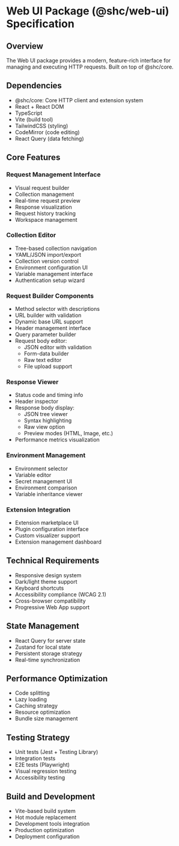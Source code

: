 # Web UI Package (@shc/web-ui) Specification

## Overview
The Web UI package provides a modern, feature-rich interface for managing and executing HTTP requests. Built on top of @shc/core.

## Dependencies
- @shc/core: Core HTTP client and extension system
- React + React DOM
- TypeScript
- Vite (build tool)
- TailwindCSS (styling)
- CodeMirror (code editing)
- React Query (data fetching)

## Core Features

### Request Management Interface
- Visual request builder
- Collection management
- Real-time request preview
- Response visualization
- Request history tracking
- Workspace management

### Collection Editor
- Tree-based collection navigation
- YAML/JSON import/export
- Collection version control
- Environment configuration UI
- Variable management interface
- Authentication setup wizard

### Request Builder Components
- Method selector with descriptions
- URL builder with validation
- Dynamic base URL support
- Header management interface
- Query parameter builder
- Request body editor:
  - JSON editor with validation
  - Form-data builder
  - Raw text editor
  - File upload support

### Response Viewer
- Status code and timing info
- Header inspector
- Response body display:
  - JSON tree viewer
  - Syntax highlighting
  - Raw view option
  - Preview modes (HTML, Image, etc.)
- Performance metrics visualization

### Environment Management
- Environment selector
- Variable editor
- Secret management UI
- Environment comparison
- Variable inheritance viewer

### Extension Integration
- Extension marketplace UI
- Plugin configuration interface
- Custom visualizer support
- Extension management dashboard

## Technical Requirements
- Responsive design system
- Dark/light theme support
- Keyboard shortcuts
- Accessibility compliance (WCAG 2.1)
- Cross-browser compatibility
- Progressive Web App support

## State Management
- React Query for server state
- Zustand for local state
- Persistent storage strategy
- Real-time synchronization

## Performance Optimization
- Code splitting
- Lazy loading
- Caching strategy
- Resource optimization
- Bundle size management

## Testing Strategy
- Unit tests (Jest + Testing Library)
- Integration tests
- E2E tests (Playwright)
- Visual regression testing
- Accessibility testing

## Build and Development
- Vite-based build system
- Hot module replacement
- Development tools integration
- Production optimization
- Deployment configuration
